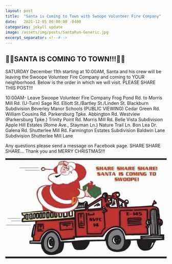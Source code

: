 ```yaml
---
layout: post
title:  "Santa is Coming to Town with Swoope Volunteer Fire Company"
date:   2021-12-05 00:00:00 -0400
categories: jekyll update
image: /assets/img/posts/SantaRun-Generic.jpg
excerpt_separator: <!--#-->
---
```


## 🚨🚨SANTA IS COMING TO TOWN!!!🚨🚨
<!--#-->
SATURDAY December 11th starting at 10:00AM, Santa and his crew will be leaving the Swoope Volunteer Fire Company and coming to YOUR neighborhood. Below is the order in which we will visit. PLEASE SHARE THIS POST!!!

10:00AM- Leave Swoope Volunteer Fire Company
Frog Pond Rd. to Morris Mill Rd. (U-Turn)
Sage Rd.
Elliott St./Bartley St./Linden St.
Blackburn Subdivision
Beverley Manor Schools (PUBLIC VIEWING)
Cedar Green Rd.
William Cousins Rd.
Parkersburg Tpke.
Abbington Rd.
Westview (Parkersburg Tpke.)
Trinity Point Rd.
Morris Mill Rd.
Belle Vista Subdivision
Apple Hill Estates (Rome Ave., Stayman Ln.)
Nature Trail Ln.
Bon Lea Dr.
Galena Rd.
Shutterlee Mill Rd.
Farmington Estates Subdivision
Baldwin Lane Subdivision
Shutterlee Mill Lane

Any questions please send a message on Facebook page. SHARE SHARE SHARE... Thank you and MERRY CHRISTMAS!!!

![SantaRun](/assets/img/posts/SantaRun-Generic.jpg)